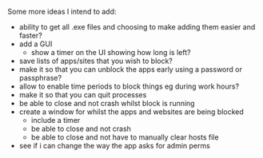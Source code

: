 Some more ideas I intend to add:
 - ability to get all .exe files and choosing to make adding them easier and faster?
 - add a GUI
   - show a timer on the UI showing how long is left?
 - save lists of apps/sites that you wish to block?
 - make it so that you can unblock the apps early using a password or passphrase?
 - allow to enable time periods to block things eg during work hours?
 - make it so that you can quit processes
 - be able to close and not crash whilst block is running
 - create a window for whilst the apps and websites are being blocked
   - include a timer
   - be able to close and not crash
   - be able to close and not have to manually clear hosts file
 - see if i can change the way the app asks for admin perms
